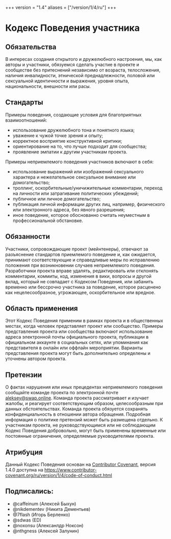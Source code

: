 +++
version = "1.4"
aliases = ["/version/1/4/ru"]
+++

# Кодекс Поведения участника

## Обязательства

В интересах создания открытого и дружелюбного настроения, мы, как авторы и участники, обязуемся сделать участие в проекте и сообществе без притеснений независимо от возраста, телосложения, наличия инвалидности, этнической преднадлежности, половой или сексуальной идентичности и выражения, уровня опыта, национальности, внешности или расы.

## Стандарты

Примеры поведения, создающие условия для благоприятных взаимоотношений:

- использование дружелюбного тона и понятного языка;
- уважение к чужой точке зрения и опыту;
- корректное восприятие конструктивной критики;
- ориентирование на то, что лучше подходит для сообщества;
- проявление эмпатии к другим участникам проекта.

Примеры неприемлемого поведения участников включают в себя:

- использование выражений или изображений сексуального характера и нежелательное сексуальное внимание или домогательство;
- троллинг, оскорбительные/уничижительные комментарии, переход на личности или затрагивание политических убеждений;
- публичное или личное домогательство;
- публикация личной информации других лиц, например, физического или электронного адреса, без явного разрешения;
- иное поведение, которое обоснованно считать неуместным в профессиональной обстановке.

## Обязанности

Участники, сопровождающие проект (мейнтенеры), отвечают за разъяснение стандартов приемлемого поведение и, как ожидается, принимают соответствующие и справедливые меры по исправлению положения при возникновении случаев неприемлемого поведения.
Разработчики проекта вправе удалять, редактировать или отклонять комментарии, коммиты, код, изменения в вики, вопросы и другой вклад, который не совпадает с Кодексом Поведения, или забанить временно или бессрочно участника за поведение, которое расценено как нецелесообразное, угрожающее, оскорбительное или вредное.

## Область применения

Этот Кодекс Поведения применим в рамках проекта и в общественных местах, когда человек представляет проект или сообщество. Примеры представления проекта или сообщества включают использование адреса электронной почты официального проекта, публикации в официальном аккаунте в социальных сетях, или упоминания как представителя в онлайн или оффлайн мероприятии. Варианты представления проекта могут быть дополнительно определены и уточнены автором проекта.

## Претензии

О фактах нарушения или иных прецедентах неприемлемого поведения сообщайте команде проекта по электронной почте aleksey@swap.online. Команда проекта рассматривает и изучает жалобы, и реагирует соответствующим образом, целесообразным при данных обстоятельствах. Команда проекта обязуется сохранять конфиденциальность в отношении автора обращения. Подробная информация о политике претензий может быть размещена отдельно.
К участникам проекта, не руководствующимся или не соблюдающим Кодекс Поведения добровольно, могут быть применены временные или постоянные ограничения, определяемые руководителями проекта.

## Атрибуция

Данный Кодекс Поведения основан на [Contributor Covenant][сайт], версия 1.4.0 доступна на https://www.contributor-covenant.org/ru/version/1/4/code-of-conduct.html

[сайт]: https://www.contributor-covenant.org

## Подписались:


- @caffeinum    (Алексей Быхун)
- @nikdementev  (Никита Дементьев)
- @7flash       (Игорь Берленко)
- @sdwas        (ED)
- @noxonsu (Алексанлдр Ноксон)
- @nthgness (Алексей Залунин)
